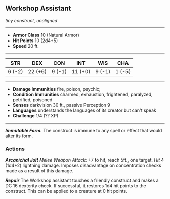## Workshop Assistant
*tiny construct, unaligned*
___
- **Armor Class**  10 (Natural Armor)
- **Hit Points**   10 (2d4+5)
- **Speed**        20 ft.
___
|  STR  |  DEX  |  CON  |  INT  |  WIS  |  CHA  |
|:-----:|:-----:|:-----:|:-----:|:-----:|:-----:|
|6 (-2)|22 (+6)|9 (-1)|11 (+0)|9 (-1)|1 (-5)|
___
- **Damage Immunities**     fire, poison, psychic;
- **Condition Immunities**  charmed, exhaustion, frightened, paralyzed, petrified, poisoned
- **Senses**                darkvision 30 ft., passive Perception 9
- **Languages**             understands the languages of its creator but can't speak
- **Challenge**             1/4 (?? XP)
___
***Immutable Form.*** The construct is immune to any spell or effect that would alter its form.


### Actions
***Arcanichal Jolt*** *Melee Weapon Attack:* +7 to hit, reach 5ft., one target. *Hit* 4 (1d4+2) lightning damage. Imposes disadvantage on concentration checks made as a result of this damage.

***Repair*** The Workshop assistant touches a friendly construct and makes a DC 16 dexterity check. If successful, it restores 1d4 hit points to the construct. This can be applied to a creature at 0 hit points.
